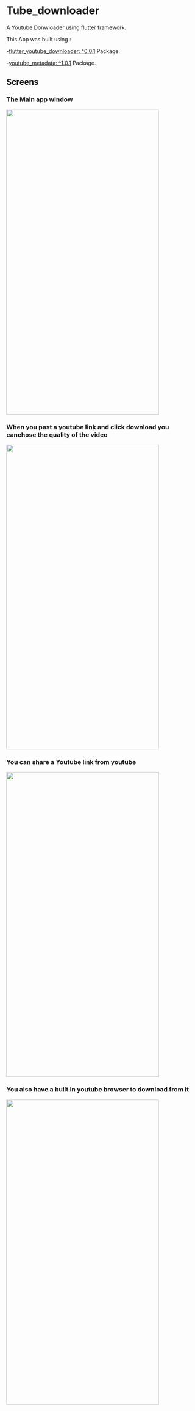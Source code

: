 # Tube_downloader

A Youtube Donwloader using flutter framework.

This App was built using :

-[flutter_youtube_downloader: ^0.0.1](https://pub.dev/packages/flutter_youtube_downloader/versions/0.0.1/) Package.

-[youtube_metadata: ^1.0.1](https://pub.dev/packages/youtube_metadata) Package.



## Screens

### The Main app window
 <img src="https://user-images.githubusercontent.com/49596893/176694043-f4cc9326-0a1f-4ec3-a113-5478da220bea.png" width="400" height="800">
 
### When you past a youtube link and click download you canchose the quality of the video
 <img src="https://user-images.githubusercontent.com/49596893/176694083-19fcef83-817d-4225-a309-13aac5a2cd35.png" width="400" height="800">


### You can share a Youtube link from youtube 
 <img src="https://user-images.githubusercontent.com/49596893/176694047-3a961489-647e-435b-8108-822f7a3784b0.png" width="400" height="800">


### You also have a built in youtube browser to download from it
 <img src="https://user-images.githubusercontent.com/49596893/176693989-b327f045-ed3b-4f6f-9704-b64acedc9e19.png" width="400" height="800">


